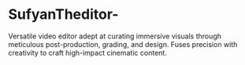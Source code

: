 # SufyanTheditor-
Versatile video editor adept at curating immersive visuals through meticulous post-production, grading, and design. Fuses precision with creativity to craft high-impact cinematic content.
